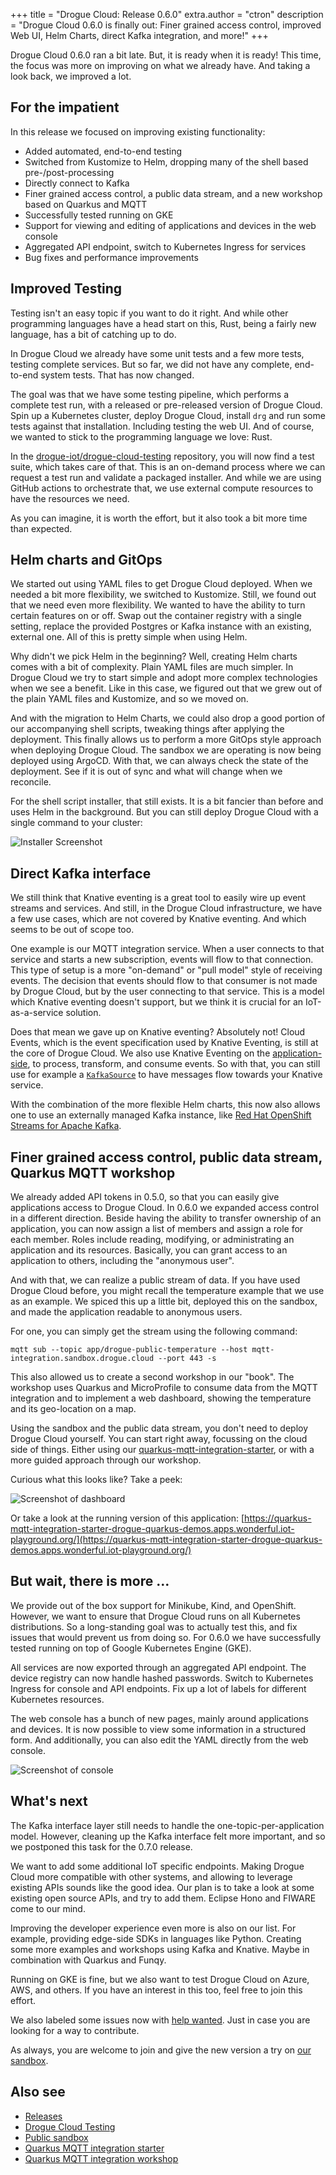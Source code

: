+++
title = "Drogue Cloud: Release 0.6.0"
extra.author = "ctron"
description = "Drogue Cloud 0.6.0 is finally out: Finer grained access control, improved Web UI, Helm Charts, direct Kafka integration, and more!"
+++

Drogue Cloud 0.6.0 ran a bit late. But, it is ready when it is ready! This time, the focus was more on improving on what we already have. And taking a look back, we improved a lot.

<!-- more -->

## For the impatient

In this release we focused on improving existing functionality:

* Added automated, end-to-end testing
* Switched from Kustomize to Helm, dropping many of the shell based pre-/post-processing
* Directly connect to Kafka
* Finer grained access control, a public data stream, and a new workshop based on Quarkus and MQTT
* Successfully tested running on GKE
* Support for viewing and editing of applications and devices in the web console
* Aggregated API endpoint, switch to Kubernetes Ingress for services
* Bug fixes and performance improvements

## Improved Testing

Testing isn't an easy topic if you want to do it right. And while other programming languages have a head start on this,
Rust, being a fairly new language, has a bit of catching up to do.

In Drogue Cloud we already have some unit tests and a few more tests, testing complete services. But so far, we did not
have any complete, end-to-end system tests. That has now changed.

The goal was that we have some testing pipeline, which performs a complete test run, with a released or pre-released
version of Drogue Cloud. Spin up a Kubernetes cluster, deploy Drogue Cloud, install `drg` and run some tests against
that installation. Including testing the web UI. And of course, we wanted to stick to the programming language we
love: Rust.

In the [drogue-iot/drogue-cloud-testing](https://github.com/drogue-iot/drogue-cloud-testing) repository, you will now
find a test suite, which takes care of that. This is an on-demand process where we can request a test run and validate
a packaged installer. And while we are using GitHub actions to orchestrate that, we use external compute resources to
have the resources we need.

As you can imagine, it is worth the effort, but it also took a bit more time than expected.

## Helm charts and GitOps

We started out using YAML files to get Drogue Cloud deployed. When we needed a bit more flexibility, we switched to
Kustomize. Still, we found out that we need even more flexibility. We wanted to have the ability to turn certain
features on or off. Swap out the container registry with a single setting, replace the provided Postgres or Kafka
instance with an existing, external one. All of this is pretty simple when using Helm.

Why didn't we pick Helm in the beginning? Well, creating Helm charts comes with a bit of complexity. Plain YAML files
are much simpler. In Drogue Cloud we try to start simple and adopt more complex technologies when we see a benefit.
Like in this case, we figured out that we grew out of the plain YAML files and Kustomize, and so we moved on.

And with the migration to Helm Charts, we could also drop a good portion of our accompanying shell scripts, tweaking
things after applying the deployment. This finally allows us to perform a more GitOps style approach when deploying
Drogue Cloud. The sandbox we are operating is now being deployed using ArgoCD. With that, we can always check the state
of the deployment. See if it is out of sync and what will change when we reconcile.

For the shell script installer, that still exists. It is a bit fancier than before and uses Helm in the background. But
you can still deploy Drogue Cloud with a single command to your cluster:

![Installer Screenshot](installer.png)

## Direct Kafka interface

We still think that Knative eventing is a great tool to easily wire up event streams and services. And still, in the
Drogue Cloud infrastructure, we have a few use cases, which are not covered by Knative eventing. And which seems to be
out of scope too.

One example is our MQTT integration service. When a user connects to that service and starts a new subscription, events
will flow to that connection. This type of setup is a more "on-demand" or "pull model" style of receiving events. The
decision that events should flow to that consumer is not made by Drogue Cloud, but by the user connecting to that
service. This is a model which Knative eventing doesn't support, but we think it is crucial for an IoT-as-a-service
solution.

Does that mean we gave up on Knative eventing? Absolutely not! Cloud Events, which is the event specification used by
Knative Eventing, is still at the core of Drogue Cloud. We also use Knative Eventing on the [application-side](https://book.drogue.io/drogue-cloud/dev/concepts.html#_applications), to
process, transform, and consume events. So with that, you can still use for example a
[`KafkaSource`](https://knative.dev/docs/eventing/samples/kafka/source/) to have messages flow towards your Knative
service.

With the combination of the more flexible Helm charts, this now also allows one to use an externally managed Kafka
instance, like [Red Hat OpenShift Streams for Apache Kafka](https://developers.redhat.com/products/red-hat-openshift-streams-for-apache-kafka/getting-started).

## Finer grained access control, public data stream, Quarkus MQTT workshop

We already added API tokens in 0.5.0, so that you can easily give applications access to Drogue Cloud. In 0.6.0 we
expanded access control in a different direction. Beside having the ability to transfer ownership of an application,
you can now assign a list of members and assign a role for each member. Roles include reading, modifying, or
administrating an application and its resources. Basically, you can grant access to an application to others,
including the "anonymous user".

And with that, we can realize a public stream of data. If you have used Drogue Cloud before, you might recall the
temperature example that we use as an example. We spiced this up a little bit, deployed this on the sandbox, and made
the application readable to anonymous users.

For one, you can simply get the stream using the following command:

~~~
mqtt sub --topic app/drogue-public-temperature --host mqtt-integration.sandbox.drogue.cloud --port 443 -s
~~~

This also allowed us to create a second workshop in our "book". The workshop uses Quarkus and
MicroProfile to consume data from the MQTT integration and to implement a web dashboard, showing the temperature and its
geo-location on a map.

Using the sandbox and the public data stream, you don't need to deploy Drogue Cloud yourself. You can start right
away, focussing on the cloud side of things. Either using our [quarkus-mqtt-integration-starter](https://github.com/drogue-iot/quarkus-mqtt-integration-starter), or with a more guided approach through our workshop.

Curious what this looks like? Take a peek:

![Screenshot of dashboard](mqtt-starter.png)

Or take a look at the running version of this application: [https://quarkus-mqtt-integration-starter-drogue-quarkus-demos.apps.wonderful.iot-playground.org/](https://quarkus-mqtt-integration-starter-drogue-quarkus-demos.apps.wonderful.iot-playground.org/)

## But wait, there is more …

We provide out of the box support for Minikube, Kind, and OpenShift. However, we want to ensure that Drogue Cloud runs
on all Kubernetes distributions. So a long-standing goal was to actually test this, and fix issues that would
prevent us from doing so. For 0.6.0 we have successfully tested running on top of Google Kubernetes Engine (GKE).

All services are now exported through an aggregated API endpoint. The device registry can now handle hashed passwords.
Switch to Kubernetes Ingress for console and API endpoints. Fix up a lot of labels for different Kubernetes resources.

The web console has a bunch of new pages, mainly around applications and devices. It is now possible to view some
information in a structured form. And additionally, you can also edit the YAML directly from the web console.

![Screenshot of console](web-console.png)

## What's next

The Kafka interface layer still needs to handle the one-topic-per-application model. However, cleaning up the Kafka
interface felt more important, and so we postponed this task for the 0.7.0 release.

We want to add some additional IoT specific endpoints. Making Drogue Cloud more compatible with other systems, and
allowing to leverage existing APIs sounds like the good idea. Our plan is to take a look at some existing open source
APIs, and try to add them. Eclipse Hono and FIWARE come to our mind.

Improving the developer experience even more is also on our list. For example, providing edge-side SDKs in languages
like Python. Creating some more examples and workshops using Kafka and Knative. Maybe in combination with
Quarkus and Funqy.

Running on GKE is fine, but we also want to test Drogue Cloud on Azure, AWS, and others. If you have an interest in
this too, feel free to join this effort.

We also labeled some issues now with [help wanted](https://github.com/drogue-iot/drogue-cloud/issues?q=is%3Aissue+is%3Aopen+label%3A%22help+wanted%22). Just in case you are looking for a way to contribute. 

As always, you are welcome to join and give the new version a try on [our sandbox](https://sandbox.drogue.cloud).

## Also see

* [Releases](https://github.com/drogue-iot/drogue-cloud/releases)
* [Drogue Cloud Testing](https://github.com/drogue-iot/drogue-cloud-testing)
* [Public sandbox](https://sandbox.drogue.cloud)
* [Quarkus MQTT integration starter](https://github.com/drogue-iot/quarkus-mqtt-integration-starter)
* [Quarkus MQTT integration workshop](https://book.drogue.io/drogue-workshops/quarkus-mqtt-starter/index.html)
